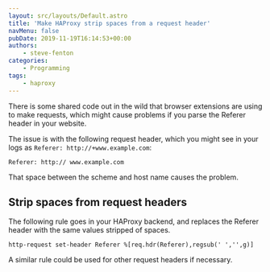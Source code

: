 ```yaml
---
layout: src/layouts/Default.astro
title: 'Make HAProxy strip spaces from a request header'
navMenu: false
pubDate: 2019-11-19T16:14:53+00:00
authors:
    - steve-fenton
categories:
    - Programming
tags:
    - haproxy
---
```


There is some shared code out in the wild that browser extensions are using to make requests, which might cause problems if you parse the Referer header in your website.

The issue is with the following request header, which you might see in your logs as `Referer: http://+www.example.com`:

```
Referer: http:// www.example.com
```

That space between the scheme and host name causes the problem.

## Strip spaces from request headers

The following rule goes in your HAProxy backend, and replaces the Referer header with the same values stripped of spaces.

```
http-request set-header Referer %[req.hdr(Referer),regsub(' ','',g)]
```

A similar rule could be used for other request headers if necessary.